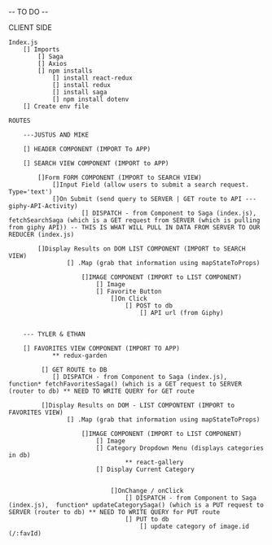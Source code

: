 -- TO DO --

CLIENT SIDE

    Index.js
        [] Imports
            [] Saga 
            [] Axios
            [] npm installs 
                [] install react-redux
                [] install redux
                [] install saga
                [] npm install dotenv
        [] Create env file
    
    ROUTES
    
        ---JUSTUS AND MIKE

        [] HEADER COMPONENT (IMPORT To APP) 

        [] SEARCH VIEW COMPONENT (IMPORT to APP)

            []Form FORM COMPONENT (IMPORT to SEARCH VIEW)
                []Input Field (allow users to submit a search request. Type='text')
                []On Submit (send query to SERVER | GET route to API --- giphy-API-Activity)
                        [] DISPATCH - from Component to Saga (index.js), fetchSearchSaga (which is a GET request from SERVER (which is pulling from giphy API)) -- THIS IS WHAT WILL PULL IN DATA FROM SERVER TO OUR REDUCER (index.js)

            []Display Results on DOM LIST COMPONENT (IMPORT to SEARCH VIEW)
                    [] .Map (grab that information using mapStateToProps)

                        []IMAGE COMPONENT (IMPORT to LIST COMPONENT)
                            [] Image
                            [] Favorite Button
                                []On Click
                                    [] POST to db
                                        [] API url (from Giphy)
                                        

        --- TYLER & ETHAN

        [] FAVORITES VIEW COMPONENT (IMPORT TO APP)
                ** redux-garden
        
             [] GET ROUTE to DB
                [] DISPATCH - from Component to Saga (index.js),  function* fetchFavoritesSaga() (which is a GET request to SERVER (router to db) ** NEED TO WRITE QUERY for GET route

             []Display Results on DOM - LIST COMPONTENT (IMPORT to FAVORITES VIEW)
                    [] .Map (grab that information using mapStateToProps)

                        []IMAGE COMPONENT (IMPORT to LIST COMPONENT)
                            [] Image
                            [] Category Dropdown Menu (displays categories in db)
                                    ** react-gallery
                            [] Display Current Category
                            

                                []OnChange / onClick
                                    [] DISPATCH - from Component to Saga (index.js),  function* updateCategorySaga() (which is a PUT request to SERVER (router to db) ** NEED TO WRITE QUERY for PUT route
                                    [] PUT to db
                                        [] update category of image.id (/:favId)








